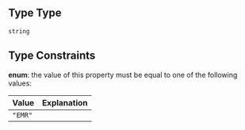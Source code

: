 ## Type Type

`string`

## Type Constraints

**enum**: the value of this property must be equal to one of the following values:

| Value   | Explanation |
| :------ | :---------- |
| `"EMR"` |             |
